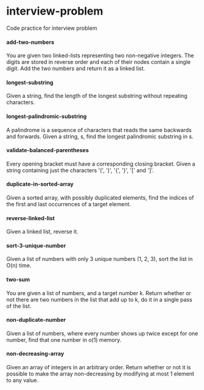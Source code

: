 # interview-problem

Code practice for interview problem

####  add-two-numbers

You are given two linked-lists representing two non-negative integers. The digits are stored in reverse order and each of their nodes contain a single digit. Add the two numbers and return it as a linked list.

####  longest-substring

Given a string, find the length of the longest substring without repeating characters.

####  longest-palindromic-substring

A palindrome is a sequence of characters that reads the same backwards and forwards. Given a string, s, find the longest palindromic substring in s.


####  validate-balanced-parentheses

Every opening bracket must have a corresponding closing bracket. Given a string containing just the characters '(', ')', '{', '}', '[' and ']'.

####  duplicate-in-sorted-array

Given a sorted array, with possibly duplicated elements, find the indices of the first and last occurrences of a target element.

####  reverse-linked-list

Given a linked list, reverse it.

####  sort-3-unique-number

Given a list of numbers with only 3 unique numbers (1, 2, 3), sort the list in O(n) time.

####  two-sum

You are given a list of numbers, and a target number k. Return whether or not there are two numbers in the list that add up to k, do it in a single pass of the list.

####  non-duplicate-number

Given a list of numbers, where every number shows up twice except for one number, find that one number in o(1) memory.

####  non-decreasing-array

Given an array of integers in an arbitrary order. Return whether or not it is possible to make the array non-decreasing by modifying at most 1 element to any value.